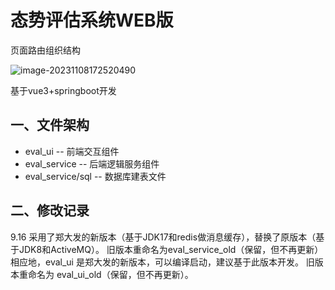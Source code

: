 # 态势评估系统WEB版



页面路由组织结构

![image-20231108172520490](assets/image-20231108172520490.png)

基于vue3+springboot开发

## 一、文件架构

* eval_ui  -- 前端交互组件
* eval_service --  后端逻辑服务组件
* eval_service/sql --  数据库建表文件

## 二、修改记录
9.16 采用了郑大发的新版本（基于JDK17和redis做消息缓存），替换了原版本（基于JDK8和ActiveMQ）。
旧版本重命名为eval_service_old（保留，但不再更新）
相应地，eval_ui 是郑大发的新版本，可以编译启动，建议基于此版本开发。
旧版本重命名为 eval_ui_old（保留，但不再更新）。

